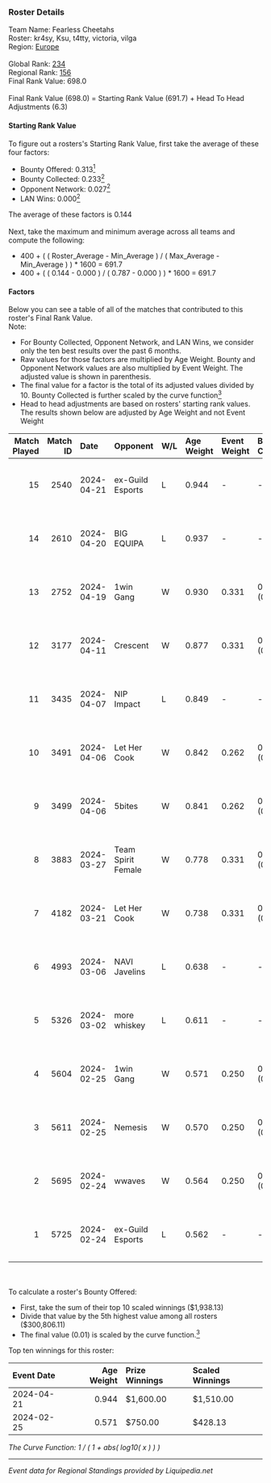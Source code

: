 ### Roster Details<br />
Team Name: Fearless Cheetahs<br />
Roster: kr4sy, Ksu, t4tty, victoria, vilga<br />
Region: [Europe]( ../standings_europe.md)<br />
<br />
Global Rank: [234](../standings_global.md)<br />
Regional Rank: [156]( ../standings_europe.md)<br />
Final Rank Value:  698.0<br />
<br />
Final Rank Value (698.0) = Starting Rank Value (691.7) + Head To Head Adjustments (6.3)<br />

#### Starting Rank Value<br />
To figure out a rosters's Starting Rank Value, first take the average of these four factors:<br />
- Bounty Offered: 0.313[<sup>1</sup>](#table2)
- Bounty Collected: 0.233[<sup>2</sup>](#table1)
- Opponent Network: 0.027[<sup>2</sup>](#table1)
- LAN Wins: 0.000[<sup>2</sup>](#table1)

The average of these factors is 0.144<br />
<br />
Next, take the maximum and minimum average across all teams and compute the following:<br />
- 400 + ( ( Roster_Average - Min_Average ) / ( Max_Average - Min_Average ) ) * 1600 = 691.7
- 400 + ( ( 0.144 - 0.000 ) / ( 0.787 - 0.000 ) ) * 1600 = 691.7


#### Factors<br />
Below you can see a table of all of the matches that contributed to this roster's Final Rank Value.<br />
Note:<br />

- For Bounty Collected, Opponent Network, and LAN Wins, we consider only the ten best results over the past 6 months.
- Raw values for those factors are multiplied by Age Weight. Bounty and Opponent Network values are also multiplied by Event Weight. The adjusted value is shown in parenthesis.
- The final value for a factor is the total of its adjusted values divided by 10. Bounty Collected is further scaled by the curve function[<sup>3</sup>](#curveFunction)
- Head to head adjustments are based on rosters' starting rank values. The results shown below are adjusted by Age Weight and not Event Weight
<span id="table1"></span><br />


| Match Played | Match ID | Date       | Opponent           | W/L | Age Weight | Event Weight | Bounty Collected | Opponent Network | LAN Wins  | H2H Adj. | Roster                             |
| -: | -: | :- | :- | :- | :- | :- | :- | :- | :- | -: | :- |
|           15 |     2540 | 2024-04-21 | ex-Guild Esports   | L   | 0.944      | -            | -                | -                | -         |   -14.92 | kr4sy, Ksu, t4tty, victoria, vilga |
|           14 |     2610 | 2024-04-20 | BIG EQUIPA         | L   | 0.937      | -            | -                | -                | -         |   -13.28 | kr4sy, Ksu, t4tty, victoria, vilga |
|           13 |     2752 | 2024-04-19 | 1win Gang          | W   | 0.930      | 0.331        | 0.004 (0.001)    | 0.118 (0.036)    | 0 (0.000) |    10.77 | kr4sy, Ksu, t4tty, victoria, vilga |
|           12 |     3177 | 2024-04-11 | Crescent           | W   | 0.877      | 0.331        | 0.007 (0.002)    | 0.228 (0.066)    | 0 (0.000) |    11.54 | kr4sy, Ksu, t4tty, victoria, vilga |
|           11 |     3435 | 2024-04-07 | NIP Impact         | L   | 0.849      | -            | -                | -                | -         |   -13.21 | kr4sy, Ksu, t4tty, victoria, vilga |
|           10 |     3491 | 2024-04-06 | Let Her Cook       | W   | 0.842      | 0.262        | 0.000 (0.000)    | 0.156 (0.034)    | 0 (0.000) |     8.78 | kr4sy, Ksu, t4tty, victoria, vilga |
|            9 |     3499 | 2024-04-06 | 5bites             | W   | 0.841      | 0.262        | 0.000 (0.000)    | 0.019 (0.004)    | 0 (0.000) |     5.48 | kr4sy, Ksu, t4tty, victoria, vilga |
|            8 |     3883 | 2024-03-27 | Team Spirit Female | W   | 0.778      | 0.331        | 0.005 (0.001)    | 0.216 (0.056)    | 0 (0.000) |    12.20 | kr4sy, Ksu, t4tty, victoria, vilga |
|            7 |     4182 | 2024-03-21 | Let Her Cook       | W   | 0.738      | 0.331        | 0.000 (0.000)    | 0.156 (0.038)    | 0 (0.000) |     7.91 | kr4sy, Ksu, t4tty, victoria, vilga |
|            6 |     4993 | 2024-03-06 | NAVI Javelins      | L   | 0.638      | -            | -                | -                | -         |    -6.74 | kr4sy, Ksu, t4tty, victoria, vilga |
|            5 |     5326 | 2024-03-02 | more whiskey       | L   | 0.611      | -            | -                | -                | -         |   -13.79 | kr4sy, Ksu, t4tty, victoria, vilga |
|            4 |     5604 | 2024-02-25 | 1win Gang          | W   | 0.571      | 0.250        | 0.004 (0.001)    | 0.118 (0.017)    | 0 (0.000) |     7.95 | kr4sy, Ksu, t4tty, victoria, vilga |
|            3 |     5611 | 2024-02-25 | Nemesis            | W   | 0.570      | 0.250        | 0.002 (0.000)    | 0.089 (0.013)    | 0 (0.000) |     7.32 | kr4sy, Ksu, t4tty, victoria, vilga |
|            2 |     5695 | 2024-02-24 | wwaves             | W   | 0.564      | 0.250        | 0.000 (0.000)    | 0.051 (0.007)    | 0 (0.000) |     4.57 | kr4sy, Ksu, t4tty, victoria, vilga |
|            1 |     5725 | 2024-02-24 | ex-Guild Esports   | L   | 0.562      | -            | -                | -                | -         |    -8.27 | kr4sy, Ksu, t4tty, victoria, vilga |

<br />
<span id="table2"></span><br />
To calculate a roster's Bounty Offered:<br />

- First, take the sum of their top 10 scaled winnings ($1,938.13)
- Divide that value by the 5th highest value among all rosters ($300,806.11)
- The final value (0.01) is scaled by the curve function.[<sup>3</sup>](#curveFunction)

Top ten winnings for this roster:<br />

| Event Date | Age Weight | Prize Winnings | Scaled Winnings |
| :- | -: | :- | :- |
| 2024-04-21 |      0.944 | $1,600.00      | $1,510.00       |
| 2024-02-25 |      0.571 | $750.00        | $428.13         |


<span id="curveFunction"></span>_The Curve Function: 1 / ( 1 + abs( log10( x ) ) )_<br />

---
_Event data for Regional Standings provided by Liquipedia.net_<br />
